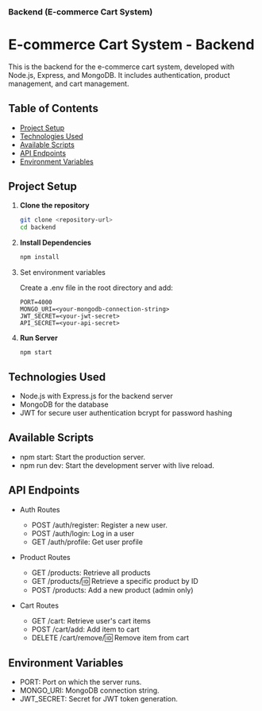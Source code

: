 ### **Backend (E-commerce Cart System)**

# E-commerce Cart System - Backend

This is the backend for the e-commerce cart system, developed with Node.js, Express, and MongoDB. It includes authentication, product management, and cart management.

## Table of Contents

- [Project Setup](#project-setup)
- [Technologies Used](#technologies-used)
- [Available Scripts](#available-scripts)
- [API Endpoints](#api-endpoints)
- [Environment Variables](#environment-variables)

## Project Setup

1. **Clone the repository**
   ```bash
   git clone <repository-url>
   cd backend
   ```
2. **Install Dependencies**

   ```bash
   npm install
   ```

3. Set environment variables

   Create a .env file in the root directory and add:

   ```
   PORT=4000
   MONGO_URI=<your-mongodb-connection-string>
   JWT_SECRET=<your-jwt-secret>
   API_SECRET=<your-api-secret>
   ```

4. **Run Server**
   ```
   npm start
   ```

## Technologies Used

- Node.js with Express.js for the backend server
- MongoDB for the database
- JWT for secure user authentication
  bcrypt for password hashing

## Available Scripts

- npm start: Start the production server.
- npm run dev: Start the development server with live reload.

## API Endpoints

- Auth Routes
  - POST /auth/register: Register a new user.
  - POST /auth/login: Log in a user
  - GET /auth/profile: Get user profile
- Product Routes

  - GET /products: Retrieve all products
  - GET /products/:id: Retrieve a specific product by ID
  - POST /products: Add a new product (admin only)

- Cart Routes

  - GET /cart: Retrieve user's cart items
  - POST /cart/add: Add item to cart
  - DELETE /cart/remove/:id: Remove item from cart

## Environment Variables

- PORT: Port on which the server runs.
- MONGO_URI: MongoDB connection string.
- JWT_SECRET: Secret for JWT token generation.
